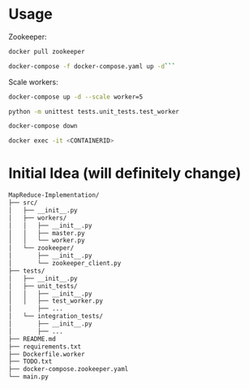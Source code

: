 # Usage

Zookeeper:
```bash
docker pull zookeeper
```

```bash
docker-compose -f docker-compose.yaml up -d```
```

Scale workers:
```bash
docker-compose up -d --scale worker=5
```

```bash
python -m unittest tests.unit_tests.test_worker
```

```bash
docker-compose down
```

```bash
docker exec -it <CONTAINERID>
```

# Initial Idea (will definitely change)
```markdown
MapReduce-Implementation/
├── src/
│   ├── __init__.py
│   ├── workers/
│   │   ├── __init__.py
│   │   ├── master.py
│   │   └── worker.py
│   └── zookeeper/
│       ├── __init__.py
│       └── zookeeper_client.py
├── tests/
│   ├── __init__.py
│   ├── unit_tests/
│   │   ├── __init__.py
│   │   ├── test_worker.py
│       ├── ...
│   └── integration_tests/
│       ├── __init__.py
│       ├── ...
├── README.md
├── requirements.txt
├── Dockerfile.worker
├── TODO.txt
├── docker-compose.zookeeper.yaml
└── main.py
```
